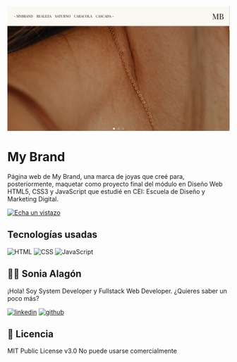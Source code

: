 ![Imagen del proyecto](https://github.com/soniaalagong/My-Brand/blob/main/assets/portadaMB.png)

# My Brand

Página web de My Brand, una marca de joyas que creé para, posteriormente, maquetar como proyecto final del módulo en Diseño Web HTML5, CSS3 y JavaScript que estudié en CEI: Escuela de Diseño y Marketing Digital.

[![Echa un vistazo](https://img.shields.io/static/v1?label=&message=Echa%20un%20vistazo&color=5c341c&style=for-the-badge)](https://my-brand-dusky.vercel.app/index.html)


## Tecnologías usadas

![HTML](https://img.shields.io/static/v1?label=&message=Html&color=orange&logo=html5&logoColor=white&style=for-the-badge)
![CSS](https://img.shields.io/static/v1?label=&message=CSS&color=3178C6&logo=css3&logoColor=white&style=for-the-badge)
![JavaScript](https://img.shields.io/static/v1?label=&message=JavaScript&color=F0DB4F&logo=javascript&logoColor=white&style=for-the-badge)


## 👩‍💻 Sonia Alagón
 
¡Hola! Soy System Developer y Fullstack Web Developer. ¿Quieres saber un poco más? 

[![linkedin](https://img.shields.io/static/v1?label=&message=linkedin&color=0e76a8&logo=linkedin&logoColor=white&style=for-the-badge)](https://www.linkedin.com/in/soniaalagong)
[![github](https://img.shields.io/static/v1?label=&message=github&color=171515&logo=github&logoColor=white&style=for-the-badge)](https://github.com/soniaalagong)


## 📄 Licencia 

MIT Public License v3.0
No puede usarse comercialmente
